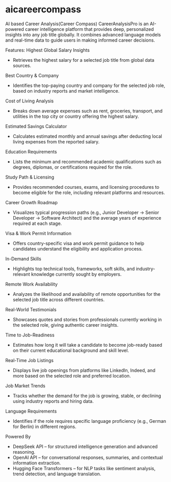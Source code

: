 # aicareercompass
AI based Career Analysis(Career Compass)
CareerAnalysisPro is an AI-powered career intelligence platform that provides deep, personalized insights into any job title globally. It combines advanced language models and real-time data to guide users in making informed career decisions.

Features:
Highest Global Salary Insights  
- Retrieves the highest salary for a selected job title from global data sources.

Best Country & Company  
- Identifies the top-paying country and company for the selected job role, based on industry reports and market intelligence.

Cost of Living Analysis  
- Breaks down average expenses such as rent, groceries, transport, and utilities in the top city or country offering the highest salary.

Estimated Savings Calculator  
- Calculates estimated monthly and annual savings after deducting local living expenses from the reported salary.

Education Requirements  
- Lists the minimum and recommended academic qualifications such as degrees, diplomas, or certifications required for the role.

Study Path & Licensing  
- Provides recommended courses, exams, and licensing procedures to become eligible for the role, including relevant platforms and resources.

Career Growth Roadmap  
- Visualizes typical progression paths (e.g., Junior Developer → Senior Developer → Software Architect) and the average years of experience required at each stage.

Visa & Work Permit Information  
- Offers country-specific visa and work permit guidance to help candidates understand the eligibility and application process.

In-Demand Skills  
- Highlights top technical tools, frameworks, soft skills, and industry-relevant knowledge currently sought by employers.

Remote Work Availability  
- Analyzes the likelihood and availability of remote opportunities for the selected job title across different countries.

Real-World Testimonials  
- Showcases quotes and stories from professionals currently working in the selected role, giving authentic career insights.

Time to Job-Readiness  
- Estimates how long it will take a candidate to become job-ready based on their current educational background and skill level.

Real-Time Job Listings  
- Displays live job openings from platforms like LinkedIn, Indeed, and more based on the selected role and preferred location.

Job Market Trends  
- Tracks whether the demand for the job is growing, stable, or declining using industry reports and hiring data.

Language Requirements  
- Identifies if the role requires specific language proficiency (e.g., German for Berlin) in different regions.

Powered By

- DeepSeek API – for structured intelligence generation and advanced reasoning.
- OpenAI API – for conversational responses, summaries, and contextual information extraction.
- Hugging Face Transformers – for NLP tasks like sentiment analysis, trend detection, and language translation.

